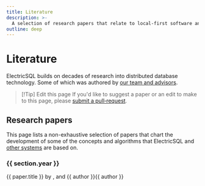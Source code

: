 ```yaml
---
title: Literature
description: >-
  A selection of research papers that relate to local-first software and distributed databases.
outline: deep
---
```


<script setup>
import { data as team } from '../../data/team.data.ts'
import { data as papers } from '../../data/literature.data.ts'

const teamMembers = {}
Object.entries(team).forEach(([_key, members]) => members.forEach(member => {
  teamMembers[member.name] = member.slug
}))
</script>

# Literature

ElectricSQL builds on decades of research into distributed database technology. Some of which was authored by [our team and advisors](/about/team).

> [!Tip] Edit this page
> If you'd like to suggest a paper or an edit to make to this page, please
> <span class="no-wrap-sm">[submit a pull‑request](https://github.com/electric-sql/electric/edit/main/website/docs/reference/alternatives.md)</span>.

## Research papers

This page lists a non-exhaustive selection of papers that chart the development of some of the concepts and algorithms that ElectricSQL and [other systems](./alternatives) are based on.

<div v-for="section in papers">
  <h3 :id="section.year">
    {{ section.year }}
    <a class="header-anchor" :href="`#${ section.year }`">
      &ZeroWidthSpace;</a></h3>
  <ul style="padding: 0; list-style: none">
    <li v-for="paper in section.papers">
      <a :href="paper.url" target="_blank">
        {{ paper.title }}</a>
      by
      <span v-for="(author, index) in paper.authors"><span v-if="index > 0 && index < paper.authors.length - 1">, </span><span v-if="index > 0 && index == paper.authors.length - 1"> and </span><span v-if="author in teamMembers"><a :href="`/about/team#${teamMembers[author]}`">{{ author }}</a></span><span v-else>{{ author }}</span></span>
    </li>
  </ul>
</div>
